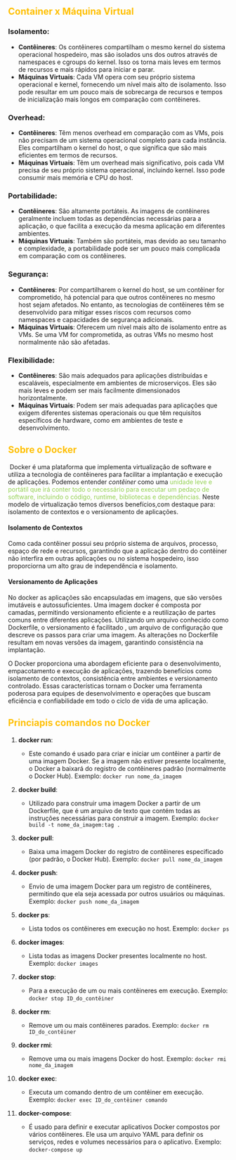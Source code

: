 
## <span style="color:#ffc000">Container x Máquina Virtual</span>

### Isolamento:

- **Contêineres**: Os contêineres compartilham o mesmo kernel do sistema operacional hospedeiro, mas são isolados uns dos outros através de namespaces e cgroups do kernel. Isso os torna mais leves em termos de recursos e mais rápidos para iniciar e parar.
- **Máquinas Virtuais**: Cada VM opera com seu próprio sistema operacional e kernel, fornecendo um nível mais alto de isolamento. Isso pode resultar em um pouco mais de sobrecarga de recursos e tempos de inicialização mais longos em comparação com contêineres.

### Overhead:

- **Contêineres**: Têm menos overhead em comparação com as VMs, pois não precisam de um sistema operacional completo para cada instância. Eles compartilham o kernel do host, o que significa que são mais eficientes em termos de recursos.
- **Máquinas Virtuais**: Têm um overhead mais significativo, pois cada VM precisa de seu próprio sistema operacional, incluindo kernel. Isso pode consumir mais memória e CPU do host.

### Portabilidade:

- **Contêineres**: São altamente portáteis. As imagens de contêineres geralmente incluem todas as dependências necessárias para a aplicação, o que facilita a execução da mesma aplicação em diferentes ambientes.
- **Máquinas Virtuais**: Também são portáteis, mas devido ao seu tamanho e complexidade, a portabilidade pode ser um pouco mais complicada em comparação com os contêineres.

### Segurança:

- **Contêineres**: Por compartilharem o kernel do host, se um contêiner for comprometido, há potencial para que outros contêineres no mesmo host sejam afetados. No entanto, as tecnologias de contêineres têm se desenvolvido para mitigar esses riscos com recursos como namespaces e capacidades de segurança adicionais.
- **Máquinas Virtuais**: Oferecem um nível mais alto de isolamento entre as VMs. Se uma VM for comprometida, as outras VMs no mesmo host normalmente não são afetadas.

### Flexibilidade:

- **Contêineres**: São mais adequados para aplicações distribuídas e escaláveis, especialmente em ambientes de microserviços. Eles são mais leves e podem ser mais facilmente dimensionados horizontalmente.
- **Máquinas Virtuais**: Podem ser mais adequadas para aplicações que exigem diferentes sistemas operacionais ou que têm requisitos específicos de hardware, como em ambientes de teste e desenvolvimento.

## <span style="color:#ffc000">Sobre o Docker</span>

 Docker é uma plataforma que implementa virtualização de software e utiliza a tecnologia de contêineres para facilitar a implantação e execução de aplicações. Podemos entender _contêiner_ como uma <span style="color:#92d050">unidade leve e portátil que irá conter todo o necessário para executar um pedaço de software, incluindo o código, runtime, bibliotecas e dependências.</span> Neste modelo de virtualização temos diversos benefícios,com destaque para: isolamento de contextos e o versionamento de aplicações.

#### Isolamento de Contextos

Como cada contêiner possui seu próprio sistema de arquivos, processo, espaço de rede e recursos, garantindo que a aplicação dentro do contêiner não interfira em outras aplicações ou no sistema hospedeiro, isso proporciorna um alto grau de independência e isolamento.

#### Versionamento de Aplicações

No docker as aplicações são encapsuladas em imagens, que são versões imutáveis e autossuficientes. Uma imagem docker é composta por camadas, permitindo versionamento eficiente e a reutilização de partes comuns entre diferentes aplicações. Utilizando um arquivo conhecido como Dockerfile, o versionamento é facilitado , um arquivo de configuração que descreve os passos para criar uma imagem. As alterações no Dockerfile resultam em novas versões da imagem, garantindo consistência na implantação.

O Docker proporciona uma abordagem eficiente para o desenvolvimento, empacotamento e execução de aplicações, trazendo benefícios como isolamento de contextos, consistência entre ambientes e versionamento controlado. Essas características tornam o Docker uma ferramenta poderosa para equipes de desenvolvimento e operações que buscam eficiência e confiabilidade em todo o ciclo de vida de uma aplicação.

## <span style="color:#ffc000">Princiapis comandos no Docker</span>

1. **docker run**:
    
    - Este comando é usado para criar e iniciar um contêiner a partir de uma imagem Docker. Se a imagem não estiver presente localmente, o Docker a baixará do registro de contêineres padrão (normalmente o Docker Hub). Exemplo: `docker run nome_da_imagem`
2. **docker build**:
    
    - Utilizado para construir uma imagem Docker a partir de um Dockerfile, que é um arquivo de texto que contém todas as instruções necessárias para construir a imagem. Exemplo: `docker build -t nome_da_imagem:tag .`
3. **docker pull**:
    
    - Baixa uma imagem Docker do registro de contêineres especificado (por padrão, o Docker Hub). Exemplo: `docker pull nome_da_imagem`
4. **docker push**:
    
    - Envio de uma imagem Docker para um registro de contêineres, permitindo que ela seja acessada por outros usuários ou máquinas. Exemplo: `docker push nome_da_imagem`
5. **docker ps**:
    
    - Lista todos os contêineres em execução no host. Exemplo: `docker ps`
6. **docker images**:
    
    - Lista todas as imagens Docker presentes localmente no host. Exemplo: `docker images`
7. **docker stop**:
    
    - Para a execução de um ou mais contêineres em execução. Exemplo: `docker stop ID_do_contêiner`
8. **docker rm**:
    
    - Remove um ou mais contêineres parados. Exemplo: `docker rm ID_do_contêiner`
9. **docker rmi**:
    
    - Remove uma ou mais imagens Docker do host. Exemplo: `docker rmi nome_da_imagem`
10. **docker exec**:
    
    - Executa um comando dentro de um contêiner em execução. Exemplo: `docker exec ID_do_contêiner comando`
11. **docker-compose**:
    
    - É usado para definir e executar aplicativos Docker compostos por vários contêineres. Ele usa um arquivo YAML para definir os serviços, redes e volumes necessários para o aplicativo. Exemplo: `docker-compose up`